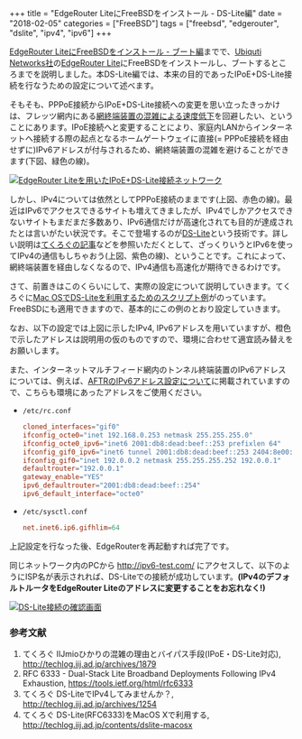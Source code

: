 +++
title = "EdgeRouter LiteにFreeBSDをインストール - DS-Lite編"
date = "2018-02-05"
categories = ["FreeBSD"]
tags = ["freebsd", "edgerouter", "dslite", "ipv4", "ipv6"]
+++

[EdgeRouter LiteにFreeBSDをインストール - ブート編](/post/freebsd-edgerouter-lite-boot/)までで、[Ubiquti Networks社](https://www.ubnt.com/)の[EdgeRouter Lite](https://www.ubnt.com/edgemax/edgerouter-lite/)にFreeBSDをインストールし、ブートするところまでを説明しました。本DS-Lite編では、本来の目的であったIPoE+DS-Lite接続を行なうための設定について述べます。

そもそも、PPPoE接続からIPoE+DS-Lite接続への変更を思い立ったきっかけは、フレッツ網内にある[網終端装置の混雑による速度低下](http://techlog.iij.ad.jp/archives/1879)を回避したい、ということにあります。IPoE接続へと変更することにより、家庭内LANからインターネットへ接続する際の起点となるホームゲートウェイに直接(= PPPoE接続を経由せずに)IPv6アドレスが付与されるため、網終端装置の混雑を避けることができます(下図、緑色の線)。

[![EdgeRouter Liteを用いたIPoE+DS-Lite接続ネットワーク](/img/edgerouter-lite-dslite-network-thumbnail.png)](/img/edgerouter-lite-dslite-network.png)

しかし、IPv4については依然としてPPPoE接続のままです(上図、赤色の線)。最近はIPv6でアクセスできるサイトも増えてきましたが、IPv4でしかアクセスできないサイトもまだまだ多数あり、IPv6通信だけが高速化されても目的が達成されたとは言いがたい状況です。そこで登場するのが[DS-Lite](https://tools.ietf.org/html/rfc6333)という技術です。詳しい説明は[てくろぐの記事](http://techlog.iij.ad.jp/archives/1254)などを参照いただくとして、ざっくりいうとIPv6を使ってIPv4の通信もしちゃおう(上図、紫色の線)、ということです。これによって、網終端装置を経由しなくなるので、IPv4通信も高速化が期待できるわけです。

さて、前置きはこのくらいにして、実際の設定について説明していきます。てくろぐに[Mac OSでDS-Liteを利用するためのスクリプト例](http://techlog.iij.ad.jp/contents/dslite-macosx)がのっています。FreeBSDにも適用できますので、基本的にこの例のとおり設定していきます。

なお、以下の設定では上図に示したIPv4, IPv6アドレスを用いていますが、橙色で示したアドレスは説明用の仮のものですので、環境に合わせて適宜読み替えをお願いします。

また、インターネットマルチフィード網内のトンネル終端装置のIPv6アドレスについては、例えば、[AFTRのIPv6アドレス設定について](http://www.mfeed.ad.jp/transix/ds-lite/contents/yamaha_nvr500.html#aftripv6)に掲載されていますので、こちらも環境にあったアドレスをご使用ください。

- `/etc/rc.conf`

    ```conf
    cloned_interfaces="gif0"
    ifconfig_octe0="inet 192.168.0.253 netmask 255.255.255.0"
    ifconfig_octe0_ipv6="inet6 2001:db8:dead:beef::253 prefixlen 64"
    ifconfig_gif0_ipv6="inet6 tunnel 2001:db8:dead:beef::253 2404:8e00::feed:100 mtu 1500"
    ifconfig_gif0="inet 192.0.0.2 netmask 255.255.255.252 192.0.0.1"
    defaultrouter="192.0.0.1"
    gateway_enable="YES"
    ipv6_defaultrouter="2001:db8:dead:beef::254"
    ipv6_default_interface="octe0"
    ```

- `/etc/sysctl.conf`

    ```conf
    net.inet6.ip6.gifhlim=64
    ```

上記設定を行なった後、EdgeRouterを再起動すれば完了です。

同じネットワーク内のPCから http://ipv6-test.com/ にアクセスして、以下のようにISP名が表示されれば、DS-Liteでの接続が成功しています。**(IPv4のデフォルトルータをEdgeRouter Liteのアドレスに変更することをお忘れなく!)**

[![DS-Lite接続の確認画面](/img/ipv6-test.com-thumbnail.png)](/img/ipv6-test.com.png)

### 参考文献
1. てくろぐ IIJmioひかりの混雑の理由とバイパス手段(IPoE・DS-Lite対応), http://techlog.iij.ad.jp/archives/1879
1. RFC 6333 - Dual-Stack Lite Broadband Deployments Following IPv4 Exhaustion, https://tools.ietf.org/html/rfc6333
1. てくろぐ DS-LiteでIPv4してみませんか？, http://techlog.iij.ad.jp/archives/1254
1. てくろぐ DS-Lite(RFC6333)をMacOS Xで利用する, http://techlog.iij.ad.jp/contents/dslite-macosx
